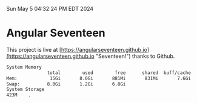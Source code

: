 Sun May  5 04:32:24 PM EDT 2024

# Angular Seventeen


This project is live at [https://angularseventeen.github.io](https://angularseventeen.github.io "Seventeen!") thanks to Github.

```bash
System Memory
               total        used        free      shared  buff/cache   available
Mem:            15Gi       8.0Gi       881Mi       831Mi       7.6Gi       7.3Gi
Swap:          8.0Gi       1.2Gi       6.8Gi
System Storage
423M	.
```
